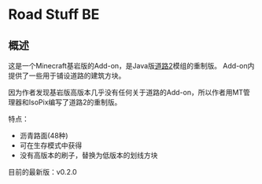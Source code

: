 # Road Stuff BE
## 概述
这是一个Minecraft基岩版的Add-on，是Java版[道路2](https://www.mcmod.cn/class/1418.html)模组的重制版。
Add-on内提供了一些用于铺设道路的建筑方块。  

因为作者发现基岩版高版本几乎没有任何关于道路的Add-on，所以作者用MT管理器和IsoPix编写了道路2的重制版。

特点：  
- 沥青路面(48种)
- 可在生存模式中获得
- 没有高版本的刷子，替换为低版本的划线方块

目前的最新版：v0.2.0
